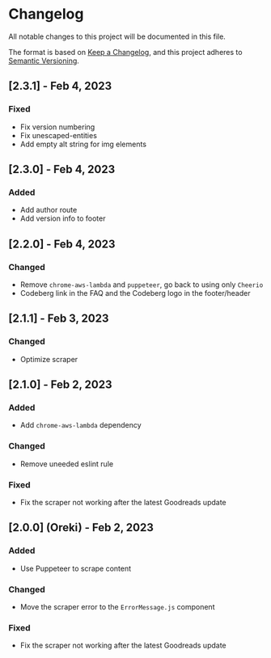 # Changelog

All notable changes to this project will be documented in this file.

The format is based on [Keep a Changelog](https://keepachangelog.com/en/1.0.0/),
and this project adheres to [Semantic Versioning](https://semver.org/spec/v2.0.0.html).

## [2.3.1] - Feb 4, 2023

### Fixed

- Fix version numbering
- Fix unescaped-entities
- Add empty alt string for img elements

## [2.3.0] - Feb 4, 2023

### Added

- Add author route
- Add version info to footer

## [2.2.0] - Feb 4, 2023

### Changed

- Remove `chrome-aws-lambda` and `puppeteer`, go back to using only `Cheerio`
- Codeberg link in the FAQ and the Codeberg logo in the footer/header

## [2.1.1] - Feb 3, 2023

### Changed

- Optimize scraper

## [2.1.0] - Feb 2, 2023

### Added

- Add `chrome-aws-lambda` dependency

### Changed

- Remove uneeded eslint rule

### Fixed

- Fix the scraper not working after the latest Goodreads update

## [2.0.0] (Oreki) - Feb 2, 2023

### Added

- Use Puppeteer to scrape content

### Changed

- Move the scraper error to the `ErrorMessage.js` component

### Fixed

- Fix the scraper not working after the latest Goodreads update
